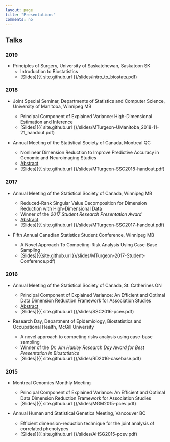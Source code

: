 ```yaml
---
layout: page
title: "Presentations"
comments: no
---
```


## Talks

### 2019

  - Principles of Surgery, University of Saskatchewan, Saskatoon SK
    + Introduction to Biostatistics
    + [Slides]({{ site.github.url }}/slides/intro_to_biostats.pdf)

### 2018

  - Joint Special Seminar, Departments of Statistics and Computer Science, University of Manitoba, Winnipeg MB
    + Principal Component of Explained Variance: High-Dimensional Estimation and Inference
    + [Slides]({{ site.github.url }}/slides/MTurgeon-UManitoba_2018-11-21_handout.pdf)

  - Annual Meeting of the Statistical Society of Canada, Montreal QC
    + Nonlinear Dimension Reduction to Improve Predictive Accuracy in Genomic and Neuroimaging Studies
    + [Abstract](https://ssc.ca/en/meeting/annual/presentation/nonlinear-dimension-reduction-improve-predictive-accuracy-genomic-and)
    + [Slides]({{ site.github.url }}/slides/MTurgeon-SSC2018-handout.pdf)

### 2017

  - Annual Meeting of the Statistical Society of Canada, Winnipeg MB
    + Reduced-Rank Singular Value Decomposition for Dimension Reduction with High-Dimensional Data
    + Winner of the *2017 Student Research Presentation Award*
    + [Abstract](https://ssc.ca/en/meeting/annual/2017/presentation/reduced-rank-singular-value-decomposition-dimension-reduction-high)
    + [Slides]({{ site.github.url }}/slides/MTurgeon-SSC2017-handout.pdf)

  - Fifth Annual Canadian Statistics Student Conference, Winnipeg MB
    + A Novel Approach To Competing-Risk Analysis Using Case-Base Sampling
    + [Slides]({{site.github.url }}/slides/MTurgeon-2017-Student-Conference.pdf)

### 2016

  - Annual Meeting of the Statistical Society of Canada, St. Catherines ON
    + Principal Component of Explained Variance: An Efficient and Optimal Data Dimension Reduction Framework for Association Studies 
    + [Abstract](https://ssc.ca/en/biostatistics-methodological-innovation-1-0#mt)
    + [Slides]({{ site.github.url }}/slides/SSC2016-pcev.pdf)

  - Research Day, Department of Epidemiology, Biostatistics and Occupational Health, McGill University
    + A novel approach to competing risks analysis using case-base sampling
    + Winner of the *Dr. Jim Hanley Research Day Award for Best Presentation in Biostatistics*
    + [Slides]({{ site.github.url }}/slides/RD2016-casebase.pdf)

### 2015

  - Montreal Genomics Monthly Meeting
    + Principal Component of Explained Variance: An Efficient and Optimal Data Dimension Reduction Framework for Association Studies 
    + [Slides]({{ site.github.url }}/slides/MGM2015-pcev.pdf)

  - Annual Human and Statistical Genetics Meeting, Vancouver BC
    + Efficient dimension-reduction technique for the joint analysis of correlated phenotypes
    + [Slides]({{ site.github.url }}/slides/AHSG2015-pcev.pdf)

